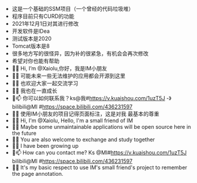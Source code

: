- 这是一个基础的SSM项目（一个曾经的代码垃圾堆）
- 程序目前只有CURD的功能
- 2021年12月1日对其进行修改
- 开发软件是IDea
- 测试版本是2020
- Tomcat版本是8
- 很多地方写的很怪异，因为补的很紧急，有机会会再次修改
- 希望对你也能有帮助
- 👋👋 Hi, I’m @Xaiolu,你好，我是IM小朋友
- 👋👀 可能未来一些无法维护的应用都会开源到这里
- 👋🌱 也欢迎大家一起交流学习
- 👋💞 我也在一直成长
- 👋📫 你可以如何联系我？ks@我#https://v.kuaishou.com/1uzT5J    -》   bilibili@MI #https://space.bilibili.com/436231597
- 👋💞 使用IM小朋友的项目记得页面标注，这是对我 最基本的尊重
- 👋👋 Hi, I'm @Xaiolu, Hello, I'm a small friend of IM
- 👋👀 Maybe some unmaintainable applications will be open source here in the future
- 👋🌱 You are also welcome to exchange and study together
- 👋💞 I have been growing up
- 👋📫 How can you contact me? Ks @MI#https://v.kuaishou.com/1uzT5J   bilibili@MI #https://space.bilibili.com/436231597
- 👋💞 It's my basic respect to use IM's small friend's project to remember the page annotation.
